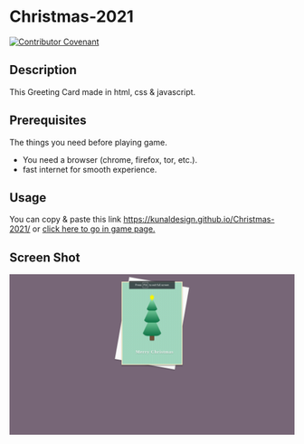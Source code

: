 # Christmas-2021

[![Contributor Covenant](https://img.shields.io/badge/Contributor%20Covenant-2.1-4baaaa.svg)](code_of_conduct.md)

## Description

This Greeting Card made in html, css & javascript.

## Prerequisites

The things you need before playing game.

* You need a browser (chrome, firefox, tor, etc.).
* fast internet for smooth experience.

## Usage

You can copy & paste this link <https://kunaldesign.github.io/Christmas-2021/> or [click here to go in game page.](https://kunaldesign.github.io/Christmas-2021/)

## Screen Shot
![Screenshot](/images/screenshot.png)